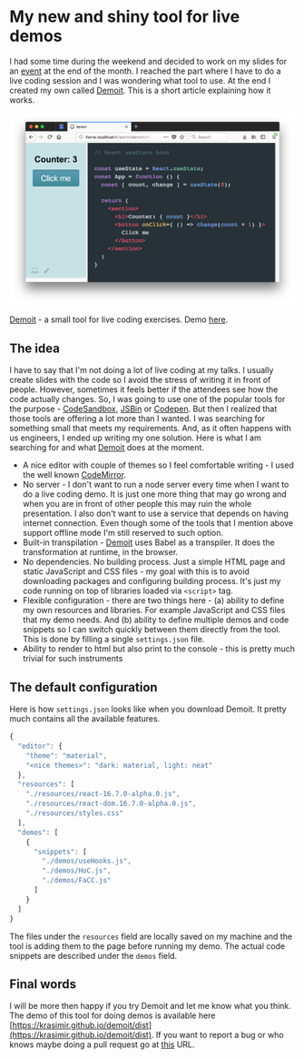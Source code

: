 # My new and shiny tool for live demos

I had some time during the weekend and decided to work on my slides for an [event](http://partialconf.com/) at the end of the month. I reached the part where I have to do a live coding session and I was wondering what tool to use. At the end I created my own called [Demoit](https://github.com/krasimir/demoit). This is a short article explaining how it works.

![demoit](./demoit.png)

[Demoit](https://github.com/krasimir/demoit) - a small tool for live coding exercises. Demo [here]([https://krasimir.github.io/demoit/dist](https://krasimir.github.io/demoit/dist)).

## The idea

I have to say that I'm not doing a lot of live coding at my talks. I usually create slides with the code so I avoid the stress of writing it in front of people. However, sometimes it feels better if the attendees see how the code actually changes. So, I was going to use one of the popular tools for the purpose - [CodeSandbox](https://codesandbox.io), [JSBin](https://jsbin.com) or [Codepen](http://codePen.io). But then I realized that those tools are offering a lot more than I wanted. I was searching for something small that meets my requirements. And, as it often happens with us engineers, I ended up writing my one solution. Here is what I am searching for and what [Demoit](https://github.com/krasimir/demoit) does at the moment.

* A nice editor with couple of themes so I feel comfortable writing - I used the well known [CodeMirror](https://codemirror.net/).
* No server - I don't want to run a node server every time when I want to do a live coding demo. It is just one more thing that may go wrong and when you are in front of other people this may ruin the whole presentation. I also don't want to use a service that depends on having internet connection. Even though some of the tools that I mention above support offline mode I'm still reserved to such option.
* Built-in transpilation - [Demoit](https://github.com/krasimir/demoit) uses Babel as a transpiler. It does the transformation at runtime, in the browser.
* No dependencies. No building process. Just a simple HTML page and static JavaScript and CSS files - my goal with this is to avoid downloading packages and configuring building process. It's just my code running on top of libraries loaded via `<script>` tag.
* Flexible configuration - there are two things here - (a) ability to define my own resources and libraries. For example JavaScript and CSS files that my demo needs. And (b) ability to define multiple demos and code snippets so I can switch quickly between them directly from the tool. This is done by filling a single `settings.json` file.
* Ability to render to html but also print to the console - this is pretty much trivial for such instruments

## The default configuration

Here is how `settings.json` looks like when you download Demoit. It pretty much contains all the available features.

```js
{
  "editor": {
    "theme": "material",
    "<nice themes>": "dark: material, light: neat"
  },
  "resources": [
    "./resources/react-16.7.0-alpha.0.js",
    "./resources/react-dom.16.7.0-alpha.0.js",
    "./resources/styles.css"
  ],
  "demos": [
    {
      "snippets": [
        "./demos/useHooks.js",
        "./demos/HoC.js",
        "./demos/FaCC.js"
      ]
    }
  ]
}
```

The files under the `resources` field are locally saved on my machine and the tool is adding them to the page before running my demo. The actual code snippets are described under the `demos` field.

## Final words

I will be more then happy if you try Demoit and let me know what you think. The demo of this tool for doing demos is available here [https://krasimir.github.io/demoit/dist](https://krasimir.github.io/demoit/dist). If you want to report a bug or who knows maybe doing a pull request go at [this](https://github.com/krasimir/demoit) URL.